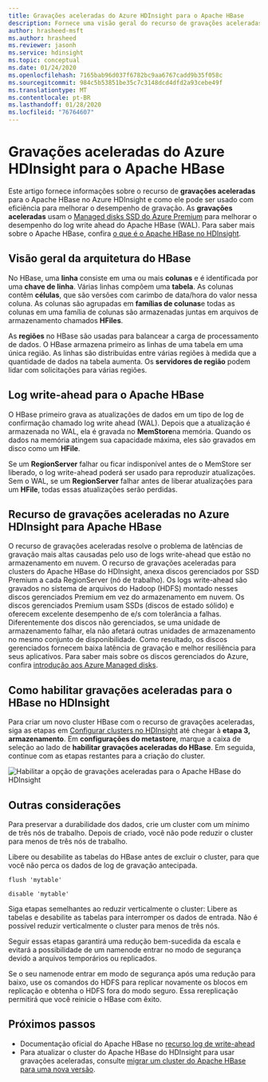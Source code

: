 ```yaml
---
title: Gravações aceleradas do Azure HDInsight para o Apache HBase
description: Fornece uma visão geral do recurso de gravações aceleradas do Azure HDInsight, que usa o Premium Managed disks para melhorar o desempenho do log write ahead do Apache HBase.
author: hrasheed-msft
ms.author: hrasheed
ms.reviewer: jasonh
ms.service: hdinsight
ms.topic: conceptual
ms.date: 01/24/2020
ms.openlocfilehash: 7165bab96d037f6782bc9aa6767cadd9b35f058c
ms.sourcegitcommit: 984c5b53851be35c7c3148dcd4dfd2a93cebe49f
ms.translationtype: MT
ms.contentlocale: pt-BR
ms.lasthandoff: 01/28/2020
ms.locfileid: "76764607"
---
```

# <a name="azure-hdinsight-accelerated-writes-for-apache-hbase"></a>Gravações aceleradas do Azure HDInsight para o Apache HBase

Este artigo fornece informações sobre o recurso de **gravações aceleradas** para o Apache HBase no Azure HDInsight e como ele pode ser usado com eficiência para melhorar o desempenho de gravação. As **gravações aceleradas** usam o [Managed disks SSD do Azure Premium](../../virtual-machines/linux/disks-types.md#premium-ssd) para melhorar o desempenho do log write ahead do Apache HBase (WAL). Para saber mais sobre o Apache HBase, confira [o que é o Apache HBase no HDInsight](apache-hbase-overview.md).

## <a name="overview-of-hbase-architecture"></a>Visão geral da arquitetura do HBase

No HBase, uma **linha** consiste em uma ou mais **colunas** e é identificada por uma **chave de linha**. Várias linhas compõem uma **tabela**. As colunas contêm **células**, que são versões com carimbo de data/hora do valor nessa coluna. As colunas são agrupadas em **famílias de colunas**e todas as colunas em uma família de colunas são armazenadas juntas em arquivos de armazenamento chamados **HFiles**.

As **regiões** no HBase são usadas para balancear a carga de processamento de dados. O HBase armazena primeiro as linhas de uma tabela em uma única região. As linhas são distribuídas entre várias regiões à medida que a quantidade de dados na tabela aumenta. Os **servidores de região** podem lidar com solicitações para várias regiões.

## <a name="write-ahead-log-for-apache-hbase"></a>Log write-ahead para o Apache HBase

O HBase primeiro grava as atualizações de dados em um tipo de log de confirmação chamado log write ahead (WAL). Depois que a atualização é armazenada no WAL, ela é gravada no **MemStore**na memória. Quando os dados na memória atingem sua capacidade máxima, eles são gravados em disco como um **HFile**.

Se um **RegionServer** falhar ou ficar indisponível antes de o MemStore ser liberado, o log write-ahead poderá ser usado para reproduzir atualizações. Sem o WAL, se um **RegionServer** falhar antes de liberar atualizações para um **HFile**, todas essas atualizações serão perdidas.

## <a name="accelerated-writes-feature-in-azure-hdinsight-for-apache-hbase"></a>Recurso de gravações aceleradas no Azure HDInsight para Apache HBase

O recurso de gravações aceleradas resolve o problema de latências de gravação mais altas causadas pelo uso de logs write-ahead que estão no armazenamento em nuvem.  O recurso de gravações aceleradas para clusters do Apache HBase do HDInsight, anexa discos gerenciados por SSD Premium a cada RegionServer (nó de trabalho). Os logs write-ahead são gravados no sistema de arquivos do Hadoop (HDFS) montado nesses discos gerenciados Premium em vez do armazenamento em nuvem.  Os discos gerenciados Premium usam SSDs (discos de estado sólido) e oferecem excelente desempenho de e/s com tolerância a falhas.  Diferentemente dos discos não gerenciados, se uma unidade de armazenamento falhar, ela não afetará outras unidades de armazenamento no mesmo conjunto de disponibilidade.  Como resultado, os discos gerenciados fornecem baixa latência de gravação e melhor resiliência para seus aplicativos. Para saber mais sobre os discos gerenciados do Azure, confira [introdução aos Azure Managed disks](../../virtual-machines/windows/managed-disks-overview.md).

## <a name="how-to-enable-accelerated-writes-for-hbase-in-hdinsight"></a>Como habilitar gravações aceleradas para o HBase no HDInsight

Para criar um novo cluster HBase com o recurso de gravações aceleradas, siga as etapas em [Configurar clusters no HDInsight](../hdinsight-hadoop-provision-linux-clusters.md) até chegar à **etapa 3, armazenamento**. Em **configurações do metastore**, marque a caixa de seleção ao lado de **habilitar gravações aceleradas do HBase**. Em seguida, continue com as etapas restantes para a criação do cluster.

![Habilitar a opção de gravações aceleradas para o Apache HBase do HDInsight](./media/apache-hbase-accelerated-writes/azure-portal-cluster-storage-hbase.png)

## <a name="other-considerations"></a>Outras considerações

Para preservar a durabilidade dos dados, crie um cluster com um mínimo de três nós de trabalho. Depois de criado, você não pode reduzir o cluster para menos de três nós de trabalho.

Libere ou desabilite as tabelas do HBase antes de excluir o cluster, para que você não perca os dados de log de gravação antecipada.

```
flush 'mytable'
```

```
disable 'mytable'
```

Siga etapas semelhantes ao reduzir verticalmente o cluster: Libere as tabelas e desabilite as tabelas para interromper os dados de entrada. Não é possível reduzir verticalmente o cluster para menos de três nós.

Seguir essas etapas garantirá uma redução bem-sucedida da escala e evitará a possibilidade de um namenode entrar no modo de segurança devido a arquivos temporários ou replicados.

Se o seu namenode entrar em modo de segurança após uma redução para baixo, use os comandos do HDFS para replicar novamente os blocos em replicação e obtenha o HDFS fora do modo seguro. Essa rereplicação permitirá que você reinicie o HBase com êxito.

## <a name="next-steps"></a>Próximos passos

* Documentação oficial do Apache HBase no [recurso log de write-ahead](https://hbase.apache.org/book.html#wal)
* Para atualizar o cluster do Apache HBase do HDInsight para usar gravações aceleradas, consulte [migrar um cluster do Apache HBase para uma nova versão](apache-hbase-migrate-new-version.md).
